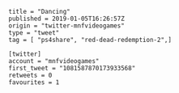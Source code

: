 ```
title = "Dancing"
published = 2019-01-05T16:26:57Z
origin = "twitter-mnfvideogames"
type = "tweet"
tag = [ "ps4share", "red-dead-redemption-2",]

[twitter]
account = "mnfvideogames"
first_tweet = "1081587870173933568"
retweets = 0
favourites = 1
```

<p class='image'><img src='https://mnf.m17s.net/2019/01/05/DwKSbzEWkAAxUSo.jpg' alt=''></p>


